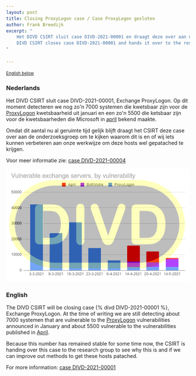 ```yaml
---
layout: post
title: Closing ProxyLogon case / Case ProxyLogon gesloten
author: Frank Breedijk
excerpt: "
	Het DIVD CSIRT sluit case DIVD-2021-00001 en draagt deze over aan de onderzoeksgroep /
	DIVD CSIRT closes case DIVD-2021-00001 and hands it over to the research group
"

---
```

<p>
	<small><a href='{{ page.url }}#english'>English below</a></small>
</p>

### Nederlands

Het DIVD CSIRT sluit case DIVD-2021-00001, Exchange ProxyLogon. Op dit moment detecteren we nog zo'n 7000 systemen die kwetsbaar zijn voor de [ProxyLogon](https://proxylogon.com/) kwetsbaarheid uit januari en een zo'n 5500 die ketsbaar zijn voor de kwetsbaarheden die Microsoft in [april](https://techcommunity.microsoft.com/t5/exchange-team-blog/released-april-2021-exchange-server-security-updates/ba-p/2254617) bekend maakte.

Omdat dit aantal nu al geruimte tijd gelijk blijft draagt het CSIRT deze case over aan de onderzoeksgroep om te kijken waarom dit is en of wij iets kunnen verbeteren aan onze werkwijze om deze hosts wel gepatached te krijgen.

Voor meer informatie zie: [case DIVD-2021-00004](/DIVD-2021-00005/)

![Graph with number of vulnerable hosts over time](/assets/images/DIVD-2021-00001-stats.png)

### English

The DIVD CSIRT will be closing case {% divd DIVD-2021-00001 %}, Exchange ProxyLogon. At the time of writing we are still detecting about 7000 systemen that are vulnerable to the [ProxyLogon](https://proxylogon.com/) vulnerabilities announced in January and about 5500 vulnerable to the vulnerabilities published in [April](https://techcommunity.microsoft.com/t5/exchange-team-blog/released-april-2021-exchange-server-security-updates/ba-p/2254617).

Because this number has remained stable for some time now, the CSIRT is handing over this case to the research group to see why this is and if we can improve out methods to get these hosts patached.

For more information: [case DIVD-2021-00001](/DIVD-2021-00001/)
